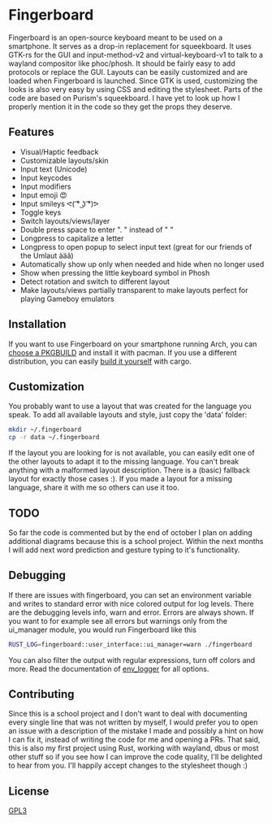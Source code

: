 # Fingerboard
Fingerboard is an open-source keyboard meant to be used on a smartphone. It serves as a drop-in replacement for squeekboard.
It uses GTK-rs for the GUI and input-method-v2 and virtual-keyboard-v1 to talk to a wayland compositor like phoc/phosh.
It should be fairly easy to add protocols or replace the GUI. Layouts can be easily customized and are loaded when Fingerboard is launched.
Since GTK is used, customizing the looks is also very easy by using CSS and editing the stylesheet. Parts of the code are based on Purism's squeekboard.
I have yet to look up how I properly mention it in the code so they get the props they deserve.

## Features
- Visual/Haptic feedback
- Customizable layouts/skin
- Input text (Unicode)
- Input keycodes
- Input modifiers
- Input emoji 😍
- Input smileys ᕙ( ͡° ͜ʖ ͡°)ᕗ
- Toggle keys
- Switch layouts/views/layer
- Double press space to enter ". " instead of "  "
- Longpress to capitalize a letter
- Longpress to open popup to select input text (great for our friends of the Umlaut àäâ)
- Automatically show up only when needed and hide when no longer used
- Show when pressing the little keyboard symbol in Phosh
- Detect rotation and switch to different layout
- Make layouts/views partially transparent to make layouts perfect for playing Gameboy emulators

## Installation
If you want to use Fingerboard on your smartphone running Arch, you can [choose a PKGBUILD](packaging/README.md) and install it with pacman. If you use a different distribution, you can easily [build it yourself](docs/building/build_on_pinephone.md) with cargo. 

## Customization
You probably want to use a layout that was created for the language you speak.
To add all available layouts and style, just copy the 'data' folder:

```bash
mkdir ~/.fingerboard
cp -r data ~/.fingerboard
```

If the layout you are looking for is not available, you can easily edit one of the other layouts to adapt it to the missing language. You can't break anything with a malformed layout description. There is a (basic) fallback layout for exactly those cases :). If you made a layout for a missing language, share it with me so others can use it too.

## TODO
So far the code is commented but by the end of october I plan on adding additional diagrams because this is 
a school project. Within the next months I will add next word prediction and gesture typing to it's functionality.

## Debugging
If there are issues with fingerboard, you can set an environment variable and writes to standard error with nice colored output for log levels. There are the debugging levels info, warn and error. Errors are always shown. If you want to for example see all errors but warnings only from the ui_manager module, you would run Fingerboard like this
```bash
RUST_LOG=fingerboard::user_interface::ui_manager=warn ./fingerboard
```
You can also filter the output with regular expressions, turn off colors and more. Read the documentation of [env_logger](https://docs.rs/env_logger) for all options.

## Contributing
Since this is a school project and I don't want to deal with documenting every single line that was not written by myself, I would prefer 
you to open an issue with a description of the mistake I made and possibly a hint on how I can fix it, instead of writing the code for me 
and opening a PRs. That said, this is also my first project using Rust, working with wayland, dbus or most other stuff so if you see how I 
can improve the code quality, I'll be delighted to hear from you. I'll happily accept changes to the stylesheet though :)

## License
[GPL3](https://choosealicense.com/licenses/gpl-3.0/)